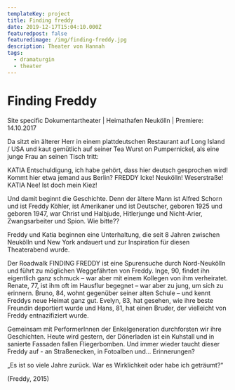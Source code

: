 ```yaml
---
templateKey: project
title: Finding freddy
date: 2019-12-17T15:04:10.000Z
featuredpost: false
featuredimage: /img/finding-freddy.jpg
description: Theater von Hannah
tags:
  - dramaturgin
  - theater
---
```

# Finding Freddy

Site specific Dokumentartheater | Heimathafen Neukölln | Premiere: 14.10.2017

Da sitzt ein älterer Herr in einem plattdeutschen Restaurant auf Long Island / USA und kaut gemütlich auf seiner Tea Wurst on Pumpernickel, als eine junge Frau an seinen Tisch tritt:

KATIA Entschuldigung, ich habe gehört, dass hier deutsch gesprochen wird! Kommt hier etwa jemand aus Berlin?
FREDDY Icke! Neukölln! Weserstraße!
KATIA Nee! Ist doch mein Kiez!

Und damit beginnt die Geschichte. Denn der ältere Mann ist Alfred Schorn und ist Freddy Köhler, ist Amerikaner und ist Deutscher, geboren 1925 und geboren 1947, war Christ und Halbjude, Hitlerjunge und Nicht-Arier, Zwangsarbeiter und Spion. Wie bitte??

Freddy und Katia beginnen eine Unterhaltung, die seit 8 Jahren zwischen Neukölln und New York andauert und zur Inspiration für diesen Theaterabend wurde.

Der Roadwalk FINDING FREDDY ist eine Spurensuche durch Nord-Neukölln und führt zu möglichen Weggefährten von Freddy. Inge, 90, findet ihn eigentlich ganz schmuck – war aber mit einem Kollegen von ihm verheiratet. Renate, 77, ist ihm oft im Hausflur begegnet – war aber zu jung, um sich zu erinnern. Bruno, 84, wohnt gegenüber seiner alten Schule – und kennt Freddys neue Heimat ganz gut. Evelyn, 83, hat gesehen, wie ihre beste Freundin deportiert wurde und Hans, 81, hat einen Bruder, der vielleicht von Freddy entnazifiziert wurde.

Gemeinsam mit PerformerInnen der Enkelgeneration durchforsten wir ihre Geschichten. Heute wird gestern, der Dönerladen ist ein Kuhstall und in sanierte Fassaden fallen Fliegerbomben. Und immer wieder taucht dieser Freddy auf - an Straßenecken, in Fotoalben und… Erinnerungen?

„Es ist so viele Jahre zurück. War es Wirklichkeit oder habe ich geträumt?“

(Freddy, 2015)